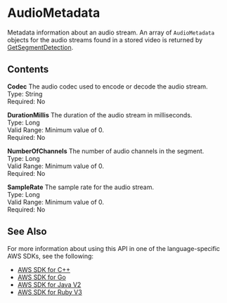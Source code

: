 # AudioMetadata<a name="API_AudioMetadata"></a>

Metadata information about an audio stream\. An array of `AudioMetadata` objects for the audio streams found in a stored video is returned by [GetSegmentDetection](API_GetSegmentDetection.md)\. 

## Contents<a name="API_AudioMetadata_Contents"></a>

 **Codec**   <a name="rekognition-Type-AudioMetadata-Codec"></a>
The audio codec used to encode or decode the audio stream\.   
Type: String  
Required: No

 **DurationMillis**   <a name="rekognition-Type-AudioMetadata-DurationMillis"></a>
The duration of the audio stream in milliseconds\.  
Type: Long  
Valid Range: Minimum value of 0\.  
Required: No

 **NumberOfChannels**   <a name="rekognition-Type-AudioMetadata-NumberOfChannels"></a>
The number of audio channels in the segment\.  
Type: Long  
Valid Range: Minimum value of 0\.  
Required: No

 **SampleRate**   <a name="rekognition-Type-AudioMetadata-SampleRate"></a>
The sample rate for the audio stream\.  
Type: Long  
Valid Range: Minimum value of 0\.  
Required: No

## See Also<a name="API_AudioMetadata_SeeAlso"></a>

For more information about using this API in one of the language\-specific AWS SDKs, see the following:
+  [AWS SDK for C\+\+](https://docs.aws.amazon.com/goto/SdkForCpp/rekognition-2016-06-27/AudioMetadata) 
+  [AWS SDK for Go](https://docs.aws.amazon.com/goto/SdkForGoV1/rekognition-2016-06-27/AudioMetadata) 
+  [AWS SDK for Java V2](https://docs.aws.amazon.com/goto/SdkForJavaV2/rekognition-2016-06-27/AudioMetadata) 
+  [AWS SDK for Ruby V3](https://docs.aws.amazon.com/goto/SdkForRubyV3/rekognition-2016-06-27/AudioMetadata) 